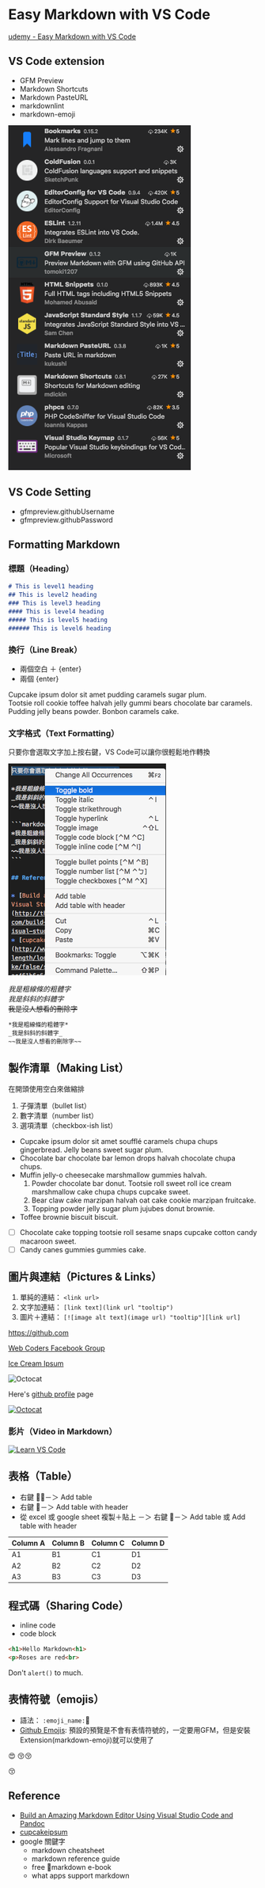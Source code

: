 # Easy Markdown with VS Code

[udemy - Easy Markdown with VS Code](https://www.udemy.com/easy-markdown-with-vs-code/learn/v4/overview)

## VS Code extension

* GFM Preview
* Markdown Shortcuts
* Markdown PasteURL
* markdownlint
* markdown-emoji

![VS Code Markdown Extension](images/vs_code_markdown_extension.png)

## VS Code Setting

* gfmpreview.githubUsername
* gfmpreview.githubPassword

## Formatting Markdown

### 標題（Heading）

```markdown
# This is level1 heading
## This is level2 heading
### This is level3 heading
#### This is level4 heading
##### This is level5 heading
###### This is level6 heading
```

### 換行（Line Break）

* 兩個空白 ＋ {enter}
* 兩個 {enter}

Cupcake ipsum dolor sit amet pudding caramels sugar plum.  
Tootsie roll cookie toffee halvah jelly gummi bears chocolate bar caramels. Pudding jelly beans powder. Bonbon caramels cake.

### 文字格式（Text Formatting）

只要你會選取文字加上按右鍵，VS Code可以讓你很輕鬆地作轉換

![Toggle Text Format](images/Vs_code_toggle_text_format.png)

*我是粗線條的粗體字*  
_我是斜斜的斜體字_  
~~我是沒人想看的刪除字~~

```markdown
*我是粗線條的粗體字*
_我是斜斜的斜體字_
~~我是沒人想看的刪除字~~
```

## 製作清單（Making List）

在開頭使用空白來做縮排

1. 子彈清單（bullet list）
1. 數字清單（number list）
1. 選項清單（checkbox-ish list）

* Cupcake ipsum dolor sit amet soufflé caramels chupa chups gingerbread. Jelly beans sweet sugar plum.
* Chocolate bar chocolate bar lemon drops halvah chocolate chupa chups.
* Muffin jelly-o cheesecake marshmallow gummies halvah.
    1. Powder chocolate bar donut. Tootsie roll sweet roll ice cream marshmallow cake chupa chups cupcake sweet.
    1. Bear claw cake marzipan halvah oat cake cookie marzipan fruitcake.
    1. Topping powder jelly sugar plum jujubes donut brownie.
* Toffee brownie biscuit biscuit.

* [ ] Chocolate cake topping tootsie roll sesame snaps cupcake cotton candy macaroon sweet.
* [ ] Candy canes gummies gummies cake.

## 圖片與連結（Pictures & Links）

1. 單純的連結： `<link url>`
1. 文字加連結： `[link text](link url "tooltip")`
1. 圖片＋連結： `[![image alt text](image url) "tooltip"][link url]`

<https://github.com>

[Web Coders Facebook Group](https://www.facebook.com/InternetCoders/?fref=ts)

[Ice Cream Ipsum](http://joeyfoo.github.io/icecream-ipsum/ "Go to Ice Cream Ipsum")

![Octocat](https://alansimpson.me/images/octocat200.png)

Here's [github profile][linked] page

[![Octocat](https://alansimpson.me/images/octocat200.png "Go to vincent's github profile")](https://github.com/vincentliu99999)

[linked]: https://github.com/vincentliu99999

### 影片（Video in Markdown）

<!-- YouTube video link -->
[![Learn VS Code](https://img.youtube.com/vi/E0ao2tT410M/0.jpg)](http://www.youtube.com/watch?v=E0ao2tT410M "Watch Video")

## 表格（Table）

* 右鍵 －＞ Add table
* 右鍵 －＞ Add table with header
* 從 excel 或 google sheet 複製＋貼上 －＞ 右鍵 －＞ Add table 或 Add table with header

Column A | Column B | Column C | Column D
---------|----------|---------|---------
 A1 | B1 | C1 | D1
 A2 | B2 | C2 | D2
 A3 | B3 | C3 | D3

## 程式碼（Sharing Code）

* inline code
* code block

```html
<h1>Hello Markdown<h1>
<p>Roses are red<br>
```

Don't `alert()` to much.

## 表情符號（emojis）

* 語法： `:emoji_name:`
* [Github Emojis](https://gist.github.com/rxaviers/7360908): 預設的預覽是不會有表情符號的，一定要用GFM，但是安裝Extension(markdown-emoji)就可以使用了

:heart_eyes:
:kissing_closed_eyes::kissing_closed_eyes:

:kissing_closed_eyes:

## Reference

* [Build an Amazing Markdown Editor Using Visual Studio Code and Pandoc](http://thisdavej.com/build-an-amazing-markdown-editor-using-visual-studio-code-and-pandoc/)
* [cupcakeipsum](http://www.cupcakeipsum.com/#/paragraphs/5/length/long/with_love/false/start_with_cupcake/false/seed/e608ca6c845fc246154359ca8267e6ac461b6e6ac1bbd877e7a9d7dac3b6319a)
* google 關鍵字
  * markdown cheatsheet
  * markdown reference guide
  * free markdown e-book
  * what apps support markdown